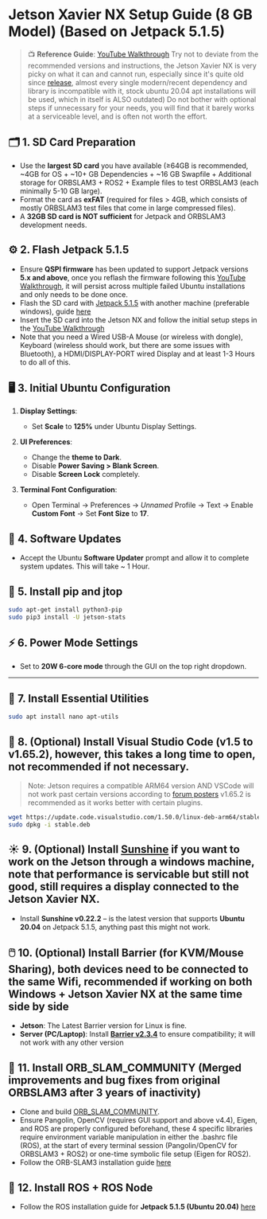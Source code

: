 # Jetson Xavier NX Setup Guide (8 GB Model) (Based on Jetpack 5.1.5)
> 📺 **Reference Guide**:
> [YouTube Walkthrough](https://www.youtube.com/watch?v=LuWYXKrQcJ8&list=PLGs0VKk2DiYw_Xx7c3M_9HMEcn9hPhFJV&index=2)
> Try not to deviate from the recommended versions and instructions, the Jetson Xavier NX is very picky on what it can and cannot run, especially since it's quite old since [release](https://developer.nvidia.com/blog/nvidia-releases-jetson-xavier-nx-developer-kit-with-cloud-native-support/), almost every single modern/recent dependency and library is incompatible with it, stock ubuntu 20.04 apt installations will be used, which in itself is ALSO outdated)
> Do not bother with optional steps if unnecessary for your needs, you will find that it barely works at a serviceable level, and is often not worth the effort.

## 🗂️ 1. SD Card Preparation

* Use the **largest SD card** you have available (≥64GB is recommended, ~4GB for OS + ~10+ GB Dependencies + ~16 GB Swapfile + Additional storage for ORBSLAM3 + ROS2 + Example files to test ORBSLAM3 (each minimally 5-10 GB large).
* Format the card as **exFAT** (required for files > 4GB, which consists of mostly ORBSLAM3 test files that come in large compressed files).
* A **32GB SD card is NOT sufficient** for Jetpack and ORBSLAM3 development needs.

## ⚙️ 2. Flash Jetpack 5.1.5

* Ensure **QSPI firmware** has been updated to support Jetpack versions **5.x and above**, once you reflash the firmware following this [YouTube Walkthrough](https://www.youtube.com/watch?v=NJyHJzG6On0), it will persist across multiple failed Ubuntu installations and only needs to be done once.
* Flash the SD card with [Jetpack 5.1.5](http://developer.nvidia.com/embedded/jetpack-sdk-515) with another machine (preferable windows), guide [here](https://youtu.be/LuWYXKrQcJ8?list=PLGs0VKk2DiYw_Xx7c3M_9HMEcn9hPhFJV&t=658)
* Insert the SD card into the Jetson NX and follow the initial setup steps in the [YouTube Walkthrough](https://youtu.be/LuWYXKrQcJ8?list=PLGs0VKk2DiYw_Xx7c3M_9HMEcn9hPhFJV&t=17132)
* Note that you need a Wired USB-A Mouse (or wireless with dongle), Keyboard (wireless should work, but there are some issues with Bluetooth), a HDMI/DISPLAY-PORT wired Display and at least 1-3 Hours to do all of this.

## 🖥️ 3. Initial Ubuntu Configuration

1. **Display Settings**:

   * Set **Scale** to **125%** under Ubuntu Display Settings.

2. **UI Preferences**:

   * Change the **theme to Dark**.
   * Disable **Power Saving > Blank Screen**.
   * Disable **Screen Lock** completely.

3. **Terminal Font Configuration**:

   * Open Terminal → Preferences → *Unnamed* Profile → Text → Enable **Custom Font** → Set **Font Size** to **17**.

## 🔄 4. Software Updates

* Accept the Ubuntu **Software Updater** prompt and allow it to complete system updates. This will take ~ 1 Hour.

## 🐍 5. Install pip and jtop

```bash
sudo apt-get install python3-pip
sudo pip3 install -U jetson-stats
```

## ⚡ 6. Power Mode Settings

* Set to **20W 6-core mode** through the GUI on the top right dropdown.

---

## 🔧 7. Install Essential Utilities

```bash
sudo apt install nano apt-utils
```

## 🧰 8. (Optional) Install Visual Studio Code (v1.5 to v1.65.2), however, this takes a long time to open, not recommended if not necessary.

> Note: Jetson requires a compatible ARM64 version AND VSCode will not work past certain versions according to [forum posters](https://forums.developer.nvidia.com/t/vs-code-can-t-launch-with-jetpack-5-0/213980/13)
> v1.65.2 is recommended as it works better with certain plugins.
```bash
wget https://update.code.visualstudio.com/1.50.0/linux-deb-arm64/stable -O stable.deb
sudo dpkg -i stable.deb
```

## ☀️ 9. (Optional) Install [Sunshine](https://github.com/LizardByte/Sunshine/releases/tag/v0.22.2) if you want to work on the Jetson through a windows machine, note that performance is servicable but still not good, still requires a display connected to the Jetson Xavier NX.

* Install **Sunshine v0.22.2** – is the latest version that supports **Ubuntu 20.04** on Jetpack 5.1.5, anything past this might not work.

## 🖱️ 10. (Optional) Install Barrier (for KVM/Mouse Sharing), both devices need to be connected to the same Wifi, recommended if working on both Windows + Jetson Xavier NX at the same time side by side

* **Jetson**: The Latest Barrier version for Linux is fine.
* **Server (PC/Laptop)**: Install [**Barrier v2.3.4**](https://github.com/debauchee/barrier/releases/tag/v2.3.4) to ensure compatibility; it will not work with any other version

## 🧭 11. Install ORB_SLAM_COMMUNITY (Merged improvements and bug fixes from original ORBSLAM3 after 3 years of inactivity)

* Clone and build [ORB_SLAM_COMMUNITY](https://github.com/jeremysalwen/ORB_SLAM_COMMUNITY).
* Ensure Pangolin, OpenCV (requires GUI support and above v4.4), Eigen, and ROS are properly configured beforehand, these 4 specific libraries require environment variable manipulation in either the .bashrc file (ROS), at the start of every terminal session (Pangolin/OpenCV for ORBSLAM3 + ROS2) or one-time symbolic file setup (Eigen for ROS2).
* Follow the ORB-SLAM3 installation guide [here](https://github.com/NAIRBS/ORBSLAM3-Ubuntu-20.04/tree/main/ORBSLAM3%20Setup)

## 🤖 12. Install ROS + ROS Node

* Follow the ROS installation guide for **Jetpack 5.1.5 (Ubuntu 20.04)** [here](https://github.com/NAIRBS/ORBSLAM3-Ubuntu-20.04/tree/main/ROS2%20Node%20Setup)


